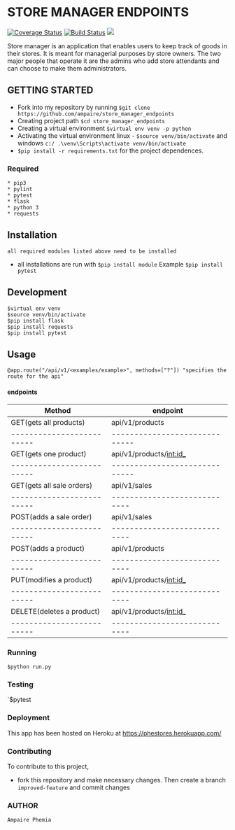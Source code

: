 # STORE MANAGER ENDPOINTS 
[![Coverage Status](https://coveralls.io/repos/github/ampaire/store_manager_endpoints/badge.svg?branch=master)](https://coveralls.io/github/ampaire/store_manager_endpoints?branchdevelop)
[![Build Status](https://travis-ci.org/ampaire/store_manager_endpoints.svg?branch=develop)](https://travis-ci.org/ampaire/store_manager_endpoints)
<a href="https://codeclimate.com/github/ampaire/store_manager_endpoints/maintainability"><img src="https://api.codeclimate.com/v1/badges/91c97cb448d3dbcfd712/maintainability" /></a>

Store manager is an application that enables users to keep track of goods in their stores. It is meant for managerial purposes by store owners. The two major people that operate it are the admins who add store attendants and can choose to make them administrators.


## GETTING STARTED
* Fork into my repository by running `$git clone https://github.com/ampaire/store_manager_endpoints`
* Creating project path `$cd store_manager_endpoints`
* Creating a virtual environment  `$virtual env venv -p python`
* Activating the virtual environment  linux - `$source venv/bin/activate` and windows `c:/ .\venv\Scripts\activate venv/bin/activate`
* `$pip install -r requirements.txt`  for the project dependences.

### Required
    * pip3
    * pylint
    * pytest
    * flask
    * python 3
    * requests
    
## Installation
    all required modules listed above need to be installed 
* all installations are run with `$pip install module`
Example
`$pip install pytest`


## Development
```
$virtual env venv
$source venv/bin/activate
$pip install flask
$pip install requests
$pip install pytest
```
## Usage
```
@app.route("/api/v1/<examples/example>", methods=["?"]) "specifies the route for the api"
```

#### endpoints 
Method                   |endpoint
-------------------------|-----------------------------
GET(gets all products)   |api/v1/products
-------------------------|-----------------------------
GET(gets one product)    |api/v1/products/<int:id_>
-------------------------|-----------------------------
GET(gets all sale orders)|api/v1/sales
-------------------------|----------------------------
POST(adds a sale order)  |api/v1/sales
-------------------------|----------------------------
POST(adds a product)     |api/v1/products
-------------------------|----------------------------
PUT(modifies a product)  |api/v1/products/<int:id_>
-------------------------|----------------------------
DELETE(deletes a product)|api/v1/products/<int:id_>
-------------------------|----------------------------

### Running
`$python run.py`
### Testing
`$pytest

### Deployment
This app has been hosted on Heroku at https://phestores.herokuapp.com/

### Contributing
To contribute to this project,
- fork this repository and make necessary changes. Then create a branch `improved-feature` and commit changes

### AUTHOR
    Ampaire Phemia


